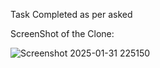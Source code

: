 Task Completed as per asked

ScreenShot of the Clone: 

![Screenshot 2025-01-31 225150](https://github.com/user-attachments/assets/b36ce106-ee24-4f2b-84c5-4ac4af36a747)
